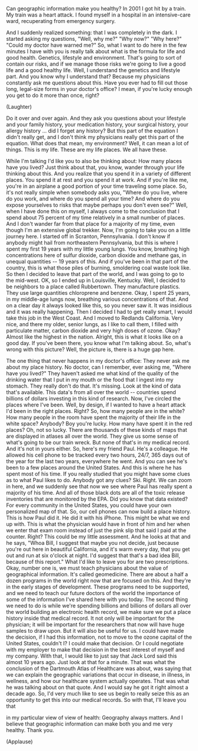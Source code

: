 
Can geographic information
make you healthy?
In 2001 I got hit by a train.
My train was a heart attack.
I found myself in a hospital
in an intensive-care ward,
recuperating from emergency surgery.

And I suddenly realized something:
that I was completely in the dark.
I started asking my questions, &quot;Well, why me?&quot;
&quot;Why now?&quot; &quot;Why here?&quot;
&quot;Could my doctor have warned me?&quot;
So, what I want to do here in the few minutes I have with you
is really talk about what is the formula for life and good health.
Genetics, lifestyle and environment.
That&#39;s going to sort of contain our risks,
and if we manage those risks
we&#39;re going to live a good life and a good healthy life.
Well, I understand the genetics and lifestyle part.
And you know why I understand that?
Because my physicians constantly
ask me questions about this.
Have you ever had to fill out those long,
legal-size forms in your doctor&#39;s office?
I mean, if you&#39;re lucky enough you get to do it more than once, right?

(Laughter)

Do it over and over again. And they ask you questions
about your lifestyle and your family history,
your medication history, your surgical history,
your allergy history ... did I forget any history?
But this part of the equation I didn&#39;t really get,
and I don&#39;t think my physicians
really get this part of the equation.
What does that mean, my environment?
Well, it can mean a lot of things.
This is my life. These are my life places.
We all have these.

While I&#39;m talking I&#39;d like you to also be thinking about:
How many places have you lived?
Just think about that, you know, wander through
your life thinking about this.
And you realize that you spend it in a variety of different places.
You spend it at rest and you spend it at work.
And if you&#39;re like me, you&#39;re in an airplane a good portion of your time
traveling some place.
So, it&#39;s not really simple
when somebody asks you, &quot;Where do you live, where do you work,
and where do you spend all your time?
And where do you expose yourselves to risks
that maybe perhaps you don&#39;t even see?&quot;
Well, when I have done this on myself,
I always come to the conclusion
that I spend about 75 percent of my time
relatively in a small number of places.
And I don&#39;t wander far from that place
for a majority of my time,
even though I&#39;m an extensive global trekker.
Now, I&#39;m going to take you on a little journey here.
I started off in Scranton, Pennsylvania.
I don&#39;t know if anybody might hail from northeastern Pennsylvania,
but this is where I spent my first 19 years
with my little young lungs.
You know, breathing high concentrations here
of sulfur dioxide, carbon dioxide
and methane gas,
in unequal quantities -- 19 years of this.
And if you&#39;ve been in that part of the country,
this is what those piles of burning, smoldering coal waste look like.
So then I decided to leave that part of the world,
and I was going to go to the mid-west.
OK, so I ended up in Louisville, Kentucky.
Well, I decided to be neighbors to a place called Rubbertown.
They manufacture plastics. They use large quantities chloroprene
and benzene.
Okay, I spent 25 years, in my middle-age lungs now,
breathing various concentrations of that.
And on a clear day it always looked like this, so you never saw it.
It was insidious and it was really happening.
Then I decided I had to get really smart,
I would take this job in the West Coast.
And I moved to Redlands California.
Very nice, and there
my older, senior lungs, as I like to call them,
I filled with particulate matter, carbon dioxide and very high doses of ozone.
Okay? Almost like the highest in the nation.
Alright, this is what it looks like on a good day.
If you&#39;ve been there, you know what I&#39;m talking about.
So, what&#39;s wrong with this picture?
Well, the picture is, there is a huge gap here.

The one thing that never happens in my doctor&#39;s office:
They never ask me about my place history.
No doctor, can I remember, ever asking me,
&quot;Where have you lived?&quot;
They haven&#39;t asked me what kind of the quality
of the drinking water that I put in my mouth
or the food that I ingest into my stomach.
They really don&#39;t do that. It&#39;s missing.
Look at the kind of data that&#39;s available.
This data&#39;s from all over the world --
countries spend billions of dollars investing in this kind of research.
Now, I&#39;ve circled the places where I&#39;ve been.
Well, by design, if I wanted to have a heart attack
I&#39;d been in the right places. Right?
So, how many people are in the white?
How many people in the room have spent the majority of their life
in the white space?
Anybody? Boy you&#39;re lucky.
How many have spent it in the red places?
Oh, not so lucky.
There are thousands of these kinds of maps
that are displayed in atlases
all over the world.
They give us some sense of what&#39;s going
to be our train wreck.
But none of that&#39;s in my medical record.
And it&#39;s not in yours either.
So, here&#39;s my friend Paul.
He&#39;s a colleague. He allowed his cell phone to be tracked
every two hours, 24/7,
365 days out of the year
for the last two years, everywhere he went.
And you can see he&#39;s been to a few places around the United States.
And this is where he has spent most of his time.
If you really studied that you might have some clues
as to what Paul likes to do.
Anybody got any clues? Ski. Right.
We can zoom in here, and we suddenly see
that now we see where Paul has really spent a majority of his time.
And all of those black dots are all of the
toxic release inventories
that are monitored by the EPA.
Did you know that data existed?
For every community in the United States,
you could have your own personalized map of that.
So, our cell phones can now build a place history.
This is how Paul did it. He did it with his iPhone.
This might be what we end up with.
This is what the physician would have
in front of him and her when we enter that exam room
instead of just the pink slip that said I paid at the counter. Right?
This could be my little assessment.
And he looks at that and he says,
&quot;Whoa Bill,
I suggest that maybe you not decide,
just because you&#39;re out here in beautiful California,
and it&#39;s warm every day,
that you get out and run at six o&#39;clock at night.
I&#39;d suggest that that&#39;s a bad idea Bill,
because of this report.&quot;
What I&#39;d like to leave you for are two prescriptions.
Okay, number one is, we must teach physicians
about the value of geographical information.
It&#39;s called geomedicine. There are about a half a dozen programs in the world right now
that are focused on this.
And they&#39;re in the early stages of development.
These programs need to be supported,
and we need to teach our future
doctors of the world
the importance of some of the information
I&#39;ve shared here with you today.
The second thing we need to do
is while we&#39;re spending billions and billions
of dollars all over the world
building an electronic health record,
we make sure we put a place history
inside that medical record.
It not only will be important for the physician;
it will be important for the researchers
that now will have huge samples to draw upon.
But it will also be useful for us.
I could have made the decision, if I had this information,
not to move to the ozone capital
of the United States, couldn&#39;t I? I could make that decision.
Or I could negotiate with my employer
to make that decision
in the best interest of myself and my company.
With that, I would like to just say that Jack Lord said
this almost 10 years ago.
Just look at that for a minute.
That was what the conclusion
of the Dartmouth Atlas of Healthcare was about,
was saying that we can explain the geographic variations
that occur in disease, in illness, in wellness,
and how our healthcare system actually operates.
That was what he was talking about
on that quote.
And I would say he got it right almost a decade ago.
So, I&#39;d very much like to see us begin to
really seize this as an opportunity to get this into our medical records.
So with that, I&#39;ll leave you that

in my particular view of view of health:
Geography always matters.
And I believe that geographic information
can make both you and me very healthy. Thank you.

(Applause)

